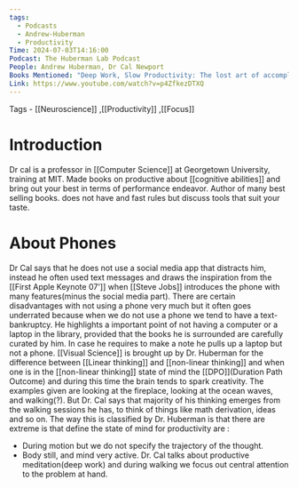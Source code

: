 ```yaml
---
tags:
  - Podcasts
  - Andrew-Huberman
  - Productivity
Time: 2024-07-03T14:16:00
Podcast: The Huberman Lab Podcast
People: Andrew Huberman, Dr Cal Newport
Books Mentioned: "Deep Work, Slow Productivity: The lost art of accomplishment without burnout"
Link: https://www.youtube.com/watch?v=p4ZfkezDTXQ
---
```

Tags - [[Neuroscience]] ,[[Productivity]] ,[[Focus]]
# Introduction
Dr cal is a professor in [[Computer Science]] at Georgetown University, training at MIT. Made books on productive about [[cognitive abilities]] and bring out your best in terms of performance endeavor. Author of many best selling books.
does not have and fast rules but discuss tools that suit your taste.

# About Phones
Dr Cal says that he does not use a social media app that distracts him, instead he often used text messages and draws the inspiration from the [[First Apple Keynote 07']] when [[Steve Jobs]] introduces the phone with many features(minus the social media part).
There are certain disadvantages with not using a phone very much but it often goes underrated because when we do not use a phone we tend to have a text-bankruptcy.  He highlights a important point of not having a computer or a laptop in the library, provided that the books he is surrounded are carefully curated by him. In case he requires to make a note he pulls up a laptop but not a phone. [[Visual Science]] is brought up by Dr. Huberman for the difference between [[Linear thinking]] and [[non-linear thinking]] and when one is in the [[non-linear thinking]] state of mind the [[DPO]](Duration Path Outcome) and during this time the brain tends to spark creativity. The examples given are looking at the fireplace, looking at the ocean waves, and walking(?). But Dr. Cal says that majority of his thinking emerges from the walking sessions he has, to think of things like math derivation, ideas and so on.
The way this is classified by Dr. Huberman is that there are extreme is that define the state of mind for productivity are :
- During motion but we do not specify the trajectory of the thought.
- Body still, and mind very active.
Dr. Cal talks about productive meditation(deep work) and during walking we focus out central attention to the problem at hand.


